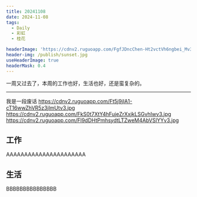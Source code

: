 ```yaml
---
title: 20241108
date: 2024-11-08
tags:
  - Daily
  - 彩虹
  - 桂花

headerImage: 'https://cdnv2.ruguoapp.com/FgfJDncChen-Ht2vctVh6ngbei_Mv3.jpg'
header-img: /publish/sunset.jpg
useHeaderImage: true
headerMask: 0.4
---
```


一周又过去了，本周的工作也好，生活也好，还是蛮复杂的。

---

我是一段废话
https://cdnv2.ruguoapp.com/Ft5j9jIA1-cT16wwZhVR5z3jlmUtv3.jpg
https://cdnv2.ruguoapp.com/FkS0t7XtY4hFujeZrXxjkLSGvhIwv3.jpg
https://cdnv2.ruguoapp.com/Fl9dDHtPmhsydtLTZweM4AbVSlYYv3.jpg


## 工作

AAAAAAAAAAAAAAAAAAAAAA

## 生活

BBBBBBBBBBBBBBB
